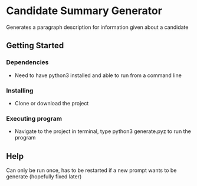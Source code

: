 # Candidate Summary Generator

Generates a paragraph description for information given about a candidate


## Getting Started

### Dependencies

* Need to have python3 installed and able to run from a command line

### Installing

* Clone or download the project

### Executing program

* Navigate to the project in terminal, type python3 generate.pyz to run the program

## Help

Can only be run once, has to be restarted if a new prompt wants to be generate (hopefully fixed later)